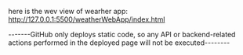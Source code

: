 here is the wev view of wearher app: http://127.0.0.1:5500/weatherWebApp/index.html

-------GitHub only deploys static code, so any API or backend-related actions performed in the deployed page will not be executed--------
